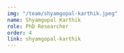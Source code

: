 ```yaml
---
img: "/team/shyamgopal-karthik.jpeg"
name: Shyamgopal Karthik
role: PhD Researcher
order: 4
link: shyamgopal-karthik
---
```


